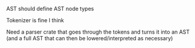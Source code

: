 AST should define AST node types

Tokenizer is fine I think

Need a parser crate that goes through the tokens and turns it into an AST (and a full AST that can then be
lowered/interpreted as necessary)